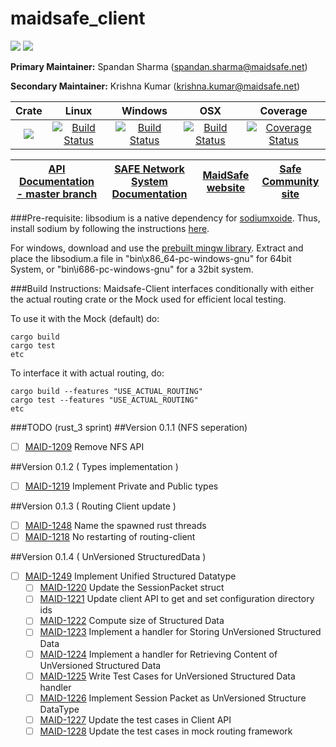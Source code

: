 # maidsafe_client

[![](https://img.shields.io/badge/Project%20SAFE-Approved-green.svg)](http://maidsafe.net/applications) [![](https://img.shields.io/badge/License-GPL3-green.svg)](https://github.com/maidsafe/crust/blob/master/COPYING)


**Primary Maintainer:**     Spandan Sharma (spandan.sharma@maidsafe.net)

**Secondary Maintainer:**   Krishna Kumar (krishna.kumar@maidsafe.net)

|Crate|Linux|Windows|OSX|Coverage|
|:------:|:-------:|:-------:|:-------:|:-------:|
|[![](http://meritbadge.herokuapp.com/maidsafe_client)](https://crates.io/crates/maidsafe_client)|[![Build Status](https://travis-ci.org/maidsafe/maidsafe_client.svg?branch=master)](https://travis-ci.org/maidsafe/maidsafe_client)|[![Build Status](http://ci.maidsafe.net:8080/buildStatus/icon?job=maidsafe_client_win64_status_badge)](http://ci.maidsafe.net:8080/job/maidsafe_client_win64_status_badge/)|[![Build Status](http://ci.maidsafe.net:8080/buildStatus/icon?job=maidsafe_client_osx_status_badge)](http://ci.maidsafe.net:8080/job/maidsafe_client_osx_status_badge/)|[![Coverage Status](https://coveralls.io/repos/maidsafe/maidsafe_client/badge.svg?branch=master)](https://coveralls.io/r/maidsafe/maidsafe_client?branch=master)|

| [API Documentation - master branch](http://maidsafe.net/maidsafe_client/master) | [SAFE Network System Documentation](http://systemdocs.maidsafe.net) | [MaidSafe website](http://maidsafe.net) | [Safe Community site](https://forum.safenetwork.io) |
|:------:|:-------:|:-------:|:-------:|

###Pre-requisite:
libsodium is a native dependency for [sodiumxoide](https://github.com/dnaq/sodiumoxide). Thus, install sodium by following the instructions [here](http://doc.libsodium.org/installation/index.html).

For windows, download and use the [prebuilt mingw library](https://download.libsodium.org/libsodium/releases/libsodium-1.0.2-mingw.tar.gz).
Extract and place the libsodium.a file in "bin\x86_64-pc-windows-gnu" for 64bit System, or "bin\i686-pc-windows-gnu" for a 32bit system.

###Build Instructions:
Maidsafe-Client interfaces conditionally with either the actual routing crate or the Mock used for efficient local testing.

To use it with the Mock (default) do:
```
cargo build
cargo test
etc
```

To interface it with actual routing, do:
```
cargo build --features "USE_ACTUAL_ROUTING"
cargo test --features "USE_ACTUAL_ROUTING"
etc
```

###TODO (rust_3 sprint)
##Version 0.1.1 (NFS seperation)
- [ ] [MAID-1209](https://maidsafe.atlassian.net/browse/MAID-1209) Remove NFS API

##Version 0.1.2 ( Types implementation )
- [ ] [MAID-1219](https://maidsafe.atlassian.net/browse/MAID-1219) Implement Private and Public types

##Version 0.1.3 ( Routing Client update )
- [ ] [MAID-1248](https://maidsafe.atlassian.net/browse/MAID-1248) Name the spawned rust threads
- [ ] [MAID-1218](https://maidsafe.atlassian.net/browse/MAID-1218) No restarting of routing-client

##Version 0.1.4 ( UnVersioned StructuredData )
- [ ] [MAID-1249](https://maidsafe.atlassian.net/browse/MAID-1249) Implement Unified Structured Datatype
    - [ ] [MAID-1220](https://maidsafe.atlassian.net/browse/MAID-1220) Update the SessionPacket struct
    - [ ] [MAID-1221](https://maidsafe.atlassian.net/browse/MAID-1221) Update client API to get and set configuration directory ids
    - [ ] [MAID-1222](https://maidsafe.atlassian.net/browse/MAID-1222) Compute size of Structured Data
    - [ ] [MAID-1223](https://maidsafe.atlassian.net/browse/MAID-1223) Implement a handler for Storing UnVersioned Structured Data
    - [ ] [MAID-1224](https://maidsafe.atlassian.net/browse/MAID-1224) Implement a handler for Retrieving Content of UnVersioned Structured Data
    - [ ] [MAID-1225](https://maidsafe.atlassian.net/browse/MAID-1225) Write Test Cases for UnVersioned Structured Data handler
    - [ ] [MAID-1226](https://maidsafe.atlassian.net/browse/MAID-1226) Implement Session Packet as UnVersioned Structure DataType
    - [ ] [MAID-1227](https://maidsafe.atlassian.net/browse/MAID-1227) Update the test cases in Client API
    - [ ] [MAID-1228](https://maidsafe.atlassian.net/browse/MAID-1228) Update the test cases in mock routing framework
